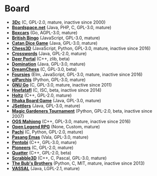 [comment]: # (autogenerated content, do not edit)
# Board

- **[3Dc](../3dc.md)** (C, GPL-2.0, mature, inactive since 2000)
- **[Boardspace.net](../boardspacenet.md)** (Java, PHP, C, GPL-3.0, mature)
- **[Boxcars](../boxcars.md)** (Go, AGPL-3.0, mature)
- **[British Bingo](../british_bingo.md)** (JavaScript, GPL-3.0, mature)
- **[Catan Dice Game](../catan_dice_game.md)** (Java, GPL-3.0, mature)
- **[Chess3D](../chess3d.md)** (JavaScript, Python, GPL-3.0, mature, inactive since 2016)
- **[Crosswords](../crosswords.md)** (Java, GPL-2.0, mature)
- **[Deer Portal](../deer_portal.md)** (C++, zlib, beta)
- **[Domination](../domination.md)** (Java, GPL-3.0, mature)
- **[DreamChess](../dreamchess.md)** (C, GPL-3.0, beta)
- **[Foursies](../foursies.md)** (Elm, JavaScript, GPL-3.0, mature, inactive since 2016)
- **[glParchis](../glparchis.md)** (Python, GPL-3.0, mature)
- **[GNU Go](../gnu_go.md)** (C, GPL-3.0, mature, inactive since 2011)
- **[Hnefatafl](../hnefatafl.md)** (C, ISC, beta, inactive since 2014)
- **[Holtz](../holtz.md)** (C++, GPL-2.0, mature)
- **[Ithaka Board Game](../ithaka_board_game.md)** (Java, GPL-3.0, mature)
- **[JSettlers](../jsettlers.md)** (Java, GPL-3.0, mature)
- **[Magic Gardeners Tournament](../magic_gardeners_tournament.md)** (Python, GPL-2.0, beta, inactive since 2007)
- **[OGS Mahjong](../ogs_mahjong.md)** (C++, GPL-3.0, mature, inactive since 2016)
- **[Open Legend RPG](../open_legend_rpg.md)** (None, Custom, mature)
- **[Pachi](../pachi.md)** (C, Python, GPL-2.0, mature)
- **[Pasang Emas](../pasang_emas.md)** (Vala, GPL-3.0, mature)
- **[Pentobi](../pentobi.md)** (C++, GPL-3.0, mature)
- **[Pioneers](../pioneers.md)** (C, GPL-2.0, mature)
- **[Quatter](../quatter.md)** (C++, GPL-2.0, beta)
- **[Scrabble3D](../scrabble3d.md)** (C++, C, Pascal, GPL-3.0, mature)
- **[The Bub's Brothers](../the_bubs_brothers.md)** (Python, C, MIT, mature, inactive since 2013)
- **[VASSAL](../vassal.md)** (Java, LGPL-2.1, mature)